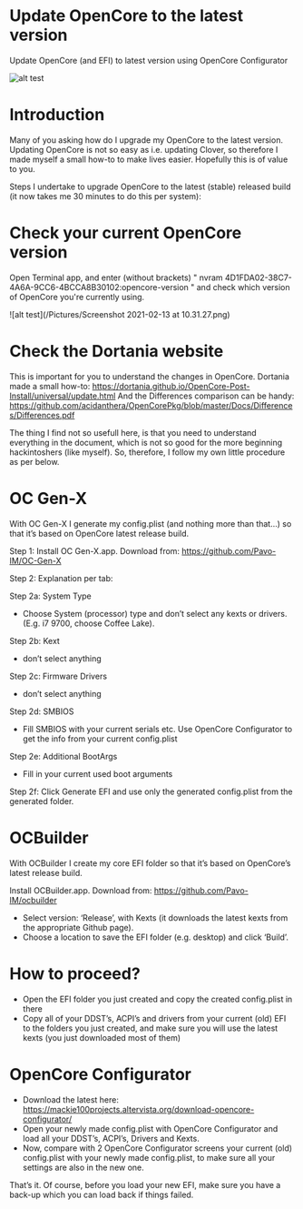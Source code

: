 # Update OpenCore to the latest version
Update OpenCore (and EFI) to latest version using OpenCore Configurator

![alt test](/Pictures/OpenCoreUpdate.png)

# Introduction
Many of you asking how do I upgrade my OpenCore to the latest version. Updating OpenCore is not so easy as i.e. updating Clover, so therefore I made myself a small how-to to make lives easier. Hopefully this is of value to you.

Steps I undertake to upgrade OpenCore to the latest (stable) released build (it now takes me 30 minutes to do this per system): 

# Check your current OpenCore version
Open Terminal app, and enter (without brackets) 
" nvram 4D1FDA02-38C7-4A6A-9CC6-4BCCA8B30102:opencore-version " 
and check which version of OpenCore you're currently using.
 
 ![alt test](/Pictures/Screenshot 2021-02-13 at 10.31.27.png)


# Check the Dortania website
This is important for you to understand the changes in OpenCore. Dortania made a small how-to:
https://dortania.github.io/OpenCore-Post-Install/universal/update.html
And the Differences comparison can be handy:
https://github.com/acidanthera/OpenCorePkg/blob/master/Docs/Differences/Differences.pdf

The thing I find not so usefull here, is that you need to understand everything in the document, which is not so good for the more beginning hackintoshers (like myself). So, therefore, I follow my own little procedure as per below. 


# OC Gen-X
With OC Gen-X I generate my config.plist (and nothing more than that…) so that it’s based on OpenCore latest release build. 

Step 1:
Install OC Gen-X.app. Download from: https://github.com/Pavo-IM/OC-Gen-X 

Step 2:
Explanation per tab:

Step 2a:
System Type
-	Choose System (processor) type and don’t select any kexts or drivers. (E.g. i7 9700, choose Coffee Lake).

Step 2b:
Kext
-	don’t select anything

Step 2c:
Firmware Drivers
-	don’t select anything

Step 2d: 
SMBIOS
-	Fill SMBIOS with your current serials etc. Use OpenCore Configurator to get the info from your current config.plist

Step 2e:
Additional BootArgs
-	Fill in your current used boot arguments

Step 2f:
Click Generate EFI and use only the generated config.plist from the generated folder.


# OCBuilder
With OCBuilder I create my core EFI folder so that it’s based on OpenCore’s latest release build. 

Install OCBuilder.app. Download from: https://github.com/Pavo-IM/ocbuilder 

-	Select version: ‘Release’, with Kexts (it downloads the latest kexts from the appropriate Github page).
-	Choose a location to save the EFI folder (e.g. desktop) and click ‘Build’.

# How to proceed? 
-	Open the EFI folder you just created and copy the created config.plist in there
-	Copy all of your DDST’s, ACPI’s and drivers from your current (old) EFI to the folders you just created, and make sure you will use the latest kexts (you just downloaded most of them)

# OpenCore Configurator
-	Download the latest here: https://mackie100projects.altervista.org/download-opencore-configurator/ 
-	Open your newly made config.plist with OpenCore Configurator and load all your DDST’s, ACPI’s, Drivers and Kexts.
-	Now, compare with 2 OpenCore Configurator screens your current (old) config.plist with your newly made config.plist, to make sure all your settings are also in the new one.

That’s it. Of course, before you load your new EFI, make sure you have a back-up which you can load back if things failed. 
